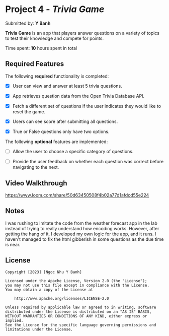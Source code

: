 # Project 4 - *Trivia Game*

Submitted by: **Y Banh**

**Trivia Game** is an app that players answer questions on a variety of topics to test their knowledge and compete for points.

Time spent: **10** hours spent in total

## Required Features

The following **required** functionality is completed:

- [x] User can view and answer at least 5 trivia questions.
- [x] App retrieves question data from the Open Trivia Database API.
- [x] Fetch a different set of questions if the user indicates they would like to reset the game.
- [x] Users can see score after submitting all questions.
- [x] True or False questions only have two options.


The following **optional** features are implemented:

  
- [ ] Allow the user to choose a specific category of questions.
- [ ] Provide the user feedback on whether each question was correct before navigating to the next.


## Video Walkthrough

https://www.loom.com/share/50d63450508f4b02a77d1afdcd55e224

## Notes

I was rushing to imitate the code from the weather forecast app in the lab instead of trying to really understand how encoding works. However, after getting the hang of it, I developed my own logic for the app, and it runs. I haven't managed to fix the html gibberish in some questions as the due time is near. 

## License

    Copyright [2023] [Ngoc Nhu Y Banh]

    Licensed under the Apache License, Version 2.0 (the "License");
    you may not use this file except in compliance with the License.
    You may obtain a copy of the License at

        http://www.apache.org/licenses/LICENSE-2.0

    Unless required by applicable law or agreed to in writing, software
    distributed under the License is distributed on an "AS IS" BASIS,
    WITHOUT WARRANTIES OR CONDITIONS OF ANY KIND, either express or implied.
    See the License for the specific language governing permissions and
    limitations under the License.
